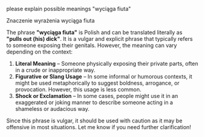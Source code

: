 please explain possible meanings "wyciąga fiuta"

Znaczenie wyrażenia wyciąga fiuta

The phrase **"wyciąga fiuta"** is Polish and can be translated literally as **"pulls out (his) dick"**. It is a vulgar and explicit phrase that typically refers to someone exposing their genitals. However, the meaning can vary depending on the context:

1. **Literal Meaning** – Someone physically exposing their private parts, often in a crude or inappropriate way.  
2. **Figurative or Slang Usage** – In some informal or humorous contexts, it might be used metaphorically to suggest boldness, arrogance, or provocation. However, this usage is less common.  
3. **Shock or Exclamation** – In some cases, people might use it in an exaggerated or joking manner to describe someone acting in a shameless or audacious way.

Since this phrase is vulgar, it should be used with caution as it may be offensive in most situations. Let me know if you need further clarification!
